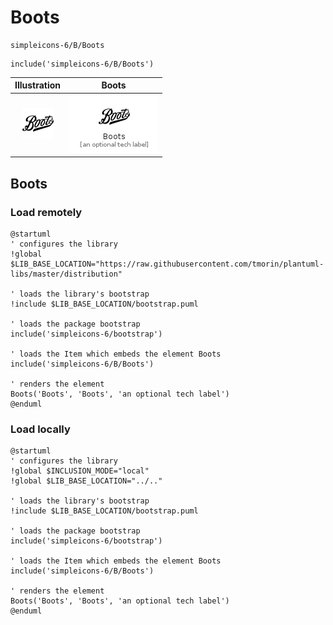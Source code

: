 # Boots


```text
simpleicons-6/B/Boots
```

```text
include('simpleicons-6/B/Boots')
```



| Illustration | Boots |
| :---: | :---: |
| ![illustration for Illustration](../../simpleicons-6/B/Boots.png) | ![illustration for Boots](../../simpleicons-6/B/Boots.Local.png) |




## Boots

### Load remotely
```plantuml
@startuml
' configures the library
!global $LIB_BASE_LOCATION="https://raw.githubusercontent.com/tmorin/plantuml-libs/master/distribution"

' loads the library's bootstrap
!include $LIB_BASE_LOCATION/bootstrap.puml

' loads the package bootstrap
include('simpleicons-6/bootstrap')

' loads the Item which embeds the element Boots
include('simpleicons-6/B/Boots')

' renders the element
Boots('Boots', 'Boots', 'an optional tech label')
@enduml
```

### Load locally
```plantuml
@startuml
' configures the library
!global $INCLUSION_MODE="local"
!global $LIB_BASE_LOCATION="../.."

' loads the library's bootstrap
!include $LIB_BASE_LOCATION/bootstrap.puml

' loads the package bootstrap
include('simpleicons-6/bootstrap')

' loads the Item which embeds the element Boots
include('simpleicons-6/B/Boots')

' renders the element
Boots('Boots', 'Boots', 'an optional tech label')
@enduml
```

